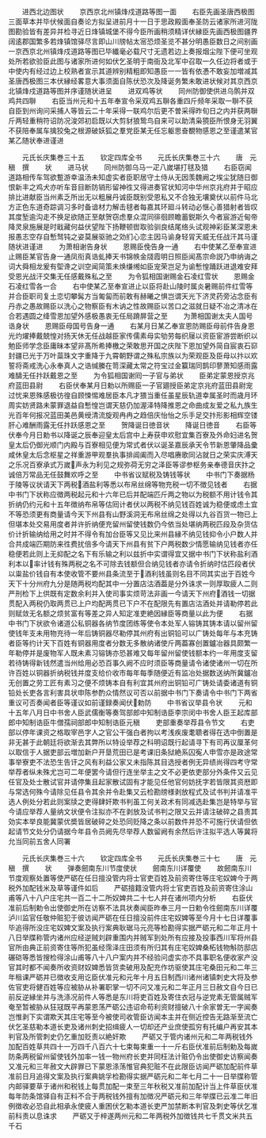 <!-- { "loadSidebar": true } -->
　　进西北边图状
　　京西京北州镇烽戍道路等图一面
　　右臣先画圣唐西极图三面草本并毕伏候面自奏论方拟呈进前月十一日于思政殿面奉圣防云诸家所进河陇图勘验皆有差异并检寻近日烽镇城堡不得今臣所画稍须精详伏縁臣先画西极图疆界阔逺郡国繁多若烽镇馆驿尽言即山川牓帖太宻恐烦圣览不甚分明愚臣数日之间别画一京西京北州镇烽戍道路等图已毕纎毫必载尺寸无遗若边上奏报烟尘陛下便可坐观处所若欲验臣此图与诸家所进何如伏乞圣明于南衙及北军中召取一久任边将者或于中使内有经过边上校熟者宣示其道辨别精粗即知愚臣一一皆有依慿不敢妄加増减其圣唐西极图三本伏縁经畧意大事须面自陈伏恐次及降诞务繁未敢进状候对其京西京北镇烽戍道路等图并序谨随状进呈
　　进双鸡等状
　　同州防御使供进乌鹘并双鸡共四聨
　　右臣当州元和十五年奉宣令采双鸡五聨各重四斤频年采取一聨不获自臣到州询问采捕人等皆云二十年采得一联鸡尔后更不曽采得昨旬日之内并获两聨斤两轻重稍符诏防况浚郊初启既以大剪豺狼鸷鸟自来可以助清枭獍臣所恨身无羽翼不获陪奉属车擒狡兔之根源破妖狐之羣党臣某无任忘躯思奋覩物感恩之至谨遣某官某乙随状奉进谨进














　　元氏长庆集巻三十五
　　钦定四库全书
　　元氏长庆集巻三十六
　　唐　元稹　撰
　　状
　　进马状
　　同州防御乌马一疋八嵗堪打毬及猎
　　右臣窃闻道路相传车驾欲蹔游幸温汤未知虚实者臣职居守土侍从无因羡魏阙之埃尘犹随日御恨新丰之鸡犬亦听车音目断防销形留神徃又得进奏官状知河中华州京兆府并于昭应排比进献臣当州素乏所出无以粗展丹诚臣既别受恩私又不合独无壤奠伏以前件马北方正色东道奇踪调习多时备谙材力解击毬者每嘉其环廻斗转动必惬心善猎射者皆叹其度堑逾沟走不换足欲随正至献贺窃虑羣众混同徘徊顾瞻蓄鋭斯久今者宸游近甸帝降灵泉施展是时戢藏何益伏望陛下扬鞭顿辔取验驯良结尾络头试观神彩臣某深恩未报愚志空存自慙驽钝之姿莫展驱驰之効扪心恋主因马谕身轻冐天威无任战汗其马谨随状进谨进
　　为萧相谢告身状
　　恩赐臣俛告身一通
　　右中使某乙至奉宣进止赐臣某官告身一通凤衔真诰虬捧天书锦帙金牋霞明日照臣闻髙宗命説乃申纳诲之词大舜相龙爰有堲谗之训空闻简策未焕缣缃如臣宠荣岂足为谕慙惶踊跃进退难安拜受恩光战汗交集无任感戴殊私之至
　　为令狐相国谢赐金石凌红雪状
　　恩赐金石凌红雪各一合
　　右中使某乙至奉宣进止以臣将赴山陵时属炎暑赐前件红雪等并合臣职司复土恋切攀髯方当匍匐而前敢有赫曦之惧岂谓天光下济灵药旁沾念臣有丹赤之愚故赐臣以洗心之物察臣有木讷之性故赐臣以苦口之滋就日疑不冶之清冰在合若遇圆之绛雪恩加望外感极愚衷无任局蹐屏营之至
　　为萧相国谢太夫人国号诰身状
　　恩赐臣母国号告身一通
　　右某月日某乙奉宣恩防赐臣母前件告身恩光灼燿捧戴兢惶对扬天休无任战越臣家传儒素母实劬劳每织屦以资臣宦游尝断织以勉臣师学念臣庸昧本望非髙所希捧檄之荣敢思开国之庆陛下恩加望外简自宸衷石窌封疆已光于万叶蘂珠文字重降于九霄朝野谓之殊私宗族以为荣观臣及臣母以抃以欢誓将斋戒洗心永奉真人之诰缄縢在笥深藏太常之符宝过金籯瑞同鹊印蓼萧知感雨露难醻无任抃跃戴恩之至
　　为令狐相国谢囘一子官与弟状
　　臣弟定蒙恩授京兆府蓝田县尉
　　右臣伏奉某月日勅以所赐臣一子官廽授臣弟定京兆府蓝田县尉宠过忧来恩殊感极彷徨自顾悚惕难居臣本凡才猥当重任虽星辰轨道幸属圣时而歳月环周实妨贤路未蒙罪退益自慙惶岂谓天慈仍加渥泽特降推恩之命曲成友爱之私九族生光百年何报况蓝田美邑黄绶清流旋观冉冉之趋倍庆怡怡之乐手足交抃形影相辉空镂肝心难酬雨露无任抃跃感恩之至
　　贺降诞日徳音状
　　降诞日徳音
　　右臣等伏奉今月日勅书以降诞之辰奉迎皇太后宫中上寿获申欢慰宜集百寮及外命妇进名贺皇太后仍御光顺门内殿与百寮相见便为常式者伏以诞圣嘉辰承天令节新恩肇降品彚咸休皇太后念枢星之祥重游甲观羣执事排阊阖而入尽唱赓歌同沾就日之荣实庆溥天之乐况百寮承式万嵗声永为利见之规弥荷无穷之泽臣等谬参枢务亲奉德音庆抃之诚倍万常品无任鼓舞欢呼之至
　　中书省议赋税及铸钱等状
　　中书门下奏据杨于陵等议状请天下两税酒盐利等悉以布帛丝绵等物充税一切不徴见钱者
　　右据中书门下状称应徴两税起元和十六年已后并配端匹斤两之物以为税额不用计钱令其折纳仍约元和十五年徴纳布帛等估囘计者伏以两税不纳见钱百姓诚为稳便或虑土宜不等恐须更有商量请今天下州县有山野溪洞无布帛丝绵之处得以九谷百货一物已上但堪本处交易用度者并许折纳便充留州留使钱数仍今依当处堪纳两税匹段及杂货估价计折输纳给用之时并不得令有加台臣等又见比来州县縁不纳见钱抑令小户数人并合共成端匹期防来徃费扰倍多今请天下州县有贫下户两税数少情愿输纳见钱者亦任稳便若此则上无抑配之名下有乐输之利以兹折中实谓得宜又据中书门下状称盐利酒利本以率计钱有殊两税之名不可除去钱额但合纳见钱者亦请令折纳时估匹段者伏以粜盐价钱自有本使收管不要州县条流至于酒利钱虽则名目不同其实出于百姓今天下十分州府九分是随两税均配其中一分置店沽酒葢是分外诛求一则厚取疲人二则严刑检下上供既有定数余利并入使司事实烦苛法非画一今请天下州府酒钱一切据贯配入两税仍取两贯已上户均配两贯已下户不在配限先有置店沽酒处并请勒停若此则赋敛无名额之烦贫富有等差之异人知定准吏絶因縁臣等商量以此为便
　　右据中书门下状欲令诸道公私铜器各纳节度团练等使令本处军人镕铸其铸本请以留州留使钱年支未用物充待一年后铸铜器尽勒停其州府有出铜铅可以广铸处每年与本充铸者臣等约计天下百姓有铜器用度者分数无多散纳诸使斤两葢寡创置鑪冶器具颇繁一年勒停并是废物军人既未素习镕铸亦恐甚难又每年留州留使钱额本约一年用度支留若待铸得新钱然遣当州给用必恐百事久阙不应时须臣等商量请令诸使诸州一切在所许百姓以铜器折纳税钱并度支给价收市每年每季随便近有监冶处据数送纳所冀鑪冶无创置之劳工匠有素习之便不烦铸本自有利宜其州府出铜铅可广铸处请委诸道有铜铅处长吏各言利害具状申陈参酌众情然议可否以前据中书门下奏请令中书门下两省重议可否奏闻者臣等谨议如前谨録奏闻伏勅防
　　中书省议举县令状
　　元和十五年八月日中书舍人臣武儒衡等奏驾部郎中知制诰臣李宗闵中书舍人臣王起库部郎中知制诰臣牛僧孺祠部郎中知制诰臣元稹
　　吏部重奏举荐县令节文
　　右吏部以停年课资之格取宰邑字人之官公干强白者拘以考浅疾废耄聩者得在选中倒置是非无甚于此朝廷将欲渐去其弊所以特设举荐之科明诏既行起请寻下有司再议厘革何以取信于人据吏部云増加新户开垦荒田已是考课旧条狱絶系囚寃人申雪亦是政途常事举寮吏不法恐生告讦之风有利益公家又未指陈其目选授者例无异绩尚得四考守常举荐者纵未殊尤岂可二年便罢今请但行连坐举主之文不必更依吏部分外条件又云见任官及处士散试官并请停集且起家散试固有才能见任他官何妨抚字若皆限其资厯即与常选何殊今请除见任县令其余并令赴集又云检勘牓様剥放程式及试书判并请准平选人例处分若此则案牍之吏得肆奸欺书判虽工何关政术有同减选赴集岂是特举与官今请应举荐人量纳文状便令注拟亦不在剥放及试书判之限又云并请注破碎之县责其効实本举良能冀蒙优奬皆居破碎之处恐同贬降之条以前数件并恐不可施行伏请但依起请节文处分仍请据今年县令员阙先尽举荐人数留阙有余然后许注拟平选人等冀将允当同前五舍人同署











　　元氏长庆集巻三十六
　　钦定四库全书
　　元氏长庆集巻三十七
　　唐　元稹　撰
　　状
　　弹奏劒南东川节度使状
　　劒南东川详覆使
　　故劒南东川节度观察处置等使严砺在任日擅没管内将士官吏百姓及前资寄住等庄宅奴婢今于两税外加配钱米及草等谨件如后
　　严砺擅籍没管内将士官吏百姓及前资寄住涂山甫等八十八户庄宅共一百二十二所奴婢共二十七人并在诸州项内分析
　　右臣伏准前后制勅令出使御史所在访察不法具状奏闻臣昨奉三月一日勅令徃劒南东川详覆泸川监官任敬仲赃犯于彼访闻严砺在任日擅没前件庄宅奴婢等至今月十七日详覆事毕追得所没庄宅奴婢文案及执行案典耿琚马元亮等检勘得实据严砺元和二年正月十八日举牒称管内诸州应经逆贼刘辟重围内并贼军到处所有应接及投事西川军将州县官所由典正前资寄住等所犯虽经霈泽庄田须有所归其有庄宅奴婢桑柘钱物斛防邸店碾硙等悉皆搜检得涂山甫等八十八户案内并不经验问虚实亦不具事职名便收家产没官其时都不闻奏所收资财奴婢悉皆货卖破用及配充作坊驱使其庄宅桑田元和二年三年租课严砺并已徴收支用讫臣伏准元和元年十月五日制西川诸州诸镇刺史大将及参佐官吏将健百姓等应被胁从补署职掌一切不问又准元和二年正月三日赦文自今日已前反逆縁坐并与洗涤况前件人等悉是东川将吏百姓及寄住衣冠与逆党素无管属贼军奄至暂被胁从狂冦既平再蒙恩荡严砺公违诏命苟利资财擅破八十余家曽无一字闻奏岂惟剥下实谓欺天其庄宅等至今被使司收管臣访闻本主并在侧近控告无路渐至流亡伏乞圣慈勒本道长吏及诸州刺史招缉疲人一切却还产业庶使孤穷有托编户再安其本判官及所管刺史仍乞重加贬责以絶奸欺
　　严砺又于管内诸州元和二年两税钱外加配百姓草共四十一万四千八百六十七束每束重一十一斤右臣伏准前后制勅及每嵗防条两税留州留使钱外加率一钱一物州府长吏并同枉法计赃仍令出使御史访察闻奏又准元和三年赦文大辟罪已下蒙恩涤荡惟官典犯赃不在此限臣访闻严砺加配前件草准前日月追得文案及执行案典姚孚检勘得实据严砺元和二年七月二十一日举牒称管内邮驿要草于诸州和税钱上每贯加配一束至三年秋税又准前加配计当上件草臣伏准每年防条馆驿自有正料不合于两税钱外擅有加徴况严砺元和三年举牒已云准二年旧例徴收必恐自此相承永使疲人重困伏乞勒本道长吏严加禁断本判官及刺史等伏乞准前科责以息诛求
　　严砺又于梓遂两州元和二年两税外加徴钱共七千贯文米共五千石
